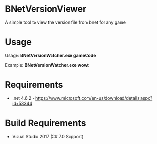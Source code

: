 # BNetVersionViewer
A simple tool to view the version file from bnet for any game

# Usage

Usage: __BNetVersionWatcher.exe gameCode__

Example: __BNetVersionWatcher.exe wowt__

# Requirements
- .net 4.6.2 - https://www.microsoft.com/en-us/download/details.aspx?id=53344

# Build Requirements
- Visual Studio 2017 (C# 7.0 Support)
